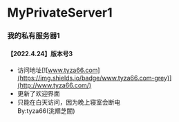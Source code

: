 # MyPrivateServer1
### 我的私有服务器1
#### 【2022.4.24】版本号3
- 访问地址[![www.tyza66.com](https://img.shields.io/badge/www.tyza66.com-grey)](http://www.tyza66.com/)  
- 更新了欢迎界面
- 只能在白天访问，因为晚上寝室会断电  
By:tyza66(洮羱芝闇)

